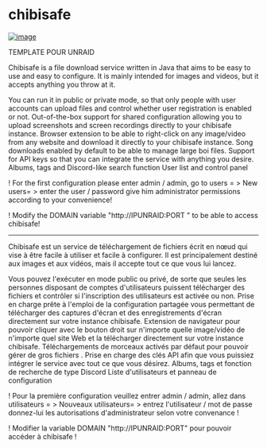 # chibisafe
[![image](https://user-images.githubusercontent.com/94224508/222895727-0f995baa-a152-44ae-afbf-eea9c0a6af79.png)](https://camo.githubusercontent.com/b26c4bf8ed1b83fc8944fbec5604d2a2df87c1370b7074f86663dd84e7d83d8a/68747470733a2f2f6c6f6c69736166652e6d6f652f786a6f6768752e706e67)

TEMPLATE POUR UNRAID

 Chibisafe is a file download service written in Java that aims to be easy to use and easy to configure. It is mainly intended for images and videos, but it accepts anything you throw at it.

   You can run it in public or private mode, so that only people with user accounts can upload files and control whether user registration is enabled or not.
    Out-of-the-box support for shared configuration allowing you to upload screenshots and screen recordings directly to your chibisafe instance.
    Browser extension to be able to right-click on any image/video from any website and download it directly to your chibisafe instance.
    Song downloads enabled by default to be able to manage large boi files.
    Support for API keys so that you can integrate the service with anything you desire.
    Albums, tags and Discord-like search function
    User list and control panel

 

! For the first configuration please enter admin / admin, go to users = > New users= > enter the user / password give him administrator permissions according to your convenience!

! Modify the DOMAIN variable "http://IPUNRAID:PORT " to be able to access chibisafe!

 
-------------------------------------------------------------------------------------------------------------------------------------------------------------
 

 

Chibisafe est un service de téléchargement de fichiers écrit en nœud qui vise à être facile à utiliser et facile à configurer. Il est principalement destiné aux images et aux vidéos, mais il accepte tout ce que vous lui lancez.

Vous pouvez l'exécuter en mode public ou privé, de sorte que seules les personnes disposant de comptes d'utilisateurs puissent télécharger des fichiers et contrôler si l'inscription des utilisateurs est activée ou non.
    Prise en charge prête à l'emploi de la configuration partagée vous permettant de télécharger des captures d'écran et des enregistrements d'écran directement sur votre instance chibisafe.
    Extension de navigateur pour pouvoir cliquer avec le bouton droit sur n'importe quelle image/vidéo de n'importe quel site Web et la télécharger directement sur votre instance chibisafe.
    Téléchargements de morceaux activés par défaut pour pouvoir gérer de gros fichiers .
    Prise en charge des clés API afin que vous puissiez intégrer le service avec tout ce que vous désirez.
    Albums, tags et fonction de recherche de type Discord
    Liste d'utilisateurs et panneau de configuration

 

! Pour la première configuration veuillez entrer admin / admin, allez dans utilisateurs = > Nouveaux utilisateurs= > entrez l'utilisateur / mot de passe donnez-lui les autorisations d'administrateur selon votre convenance !

! Modifier la variable DOMAIN "http://IPUNRAID:PORT" pour pouvoir accéder à chibisafe ! 
